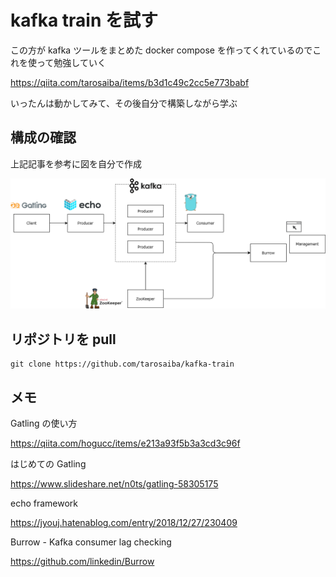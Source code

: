 # kafka train を試す

この方が kafka ツールをまとめた docker compose を作ってくれているのでこれを使って勉強していく

https://qiita.com/tarosaiba/items/b3d1c49c2cc5e773babf

いったんは動かしてみて、その後自分で構築しながら学ぶ

## 構成の確認

上記記事を参考に図を自分で作成

![](img/40_10_kafka_train.drawio.png)

## リポジトリを pull

```shell
git clone https://github.com/tarosaiba/kafka-train
```

## メモ

Gatling の使い方

https://qiita.com/hogucc/items/e213a93f5b3a3cd3c96f

はじめての Gatling

https://www.slideshare.net/n0ts/gatling-58305175

echo framework

https://jyouj.hatenablog.com/entry/2018/12/27/230409

Burrow - Kafka consumer lag checking

https://github.com/linkedin/Burrow
